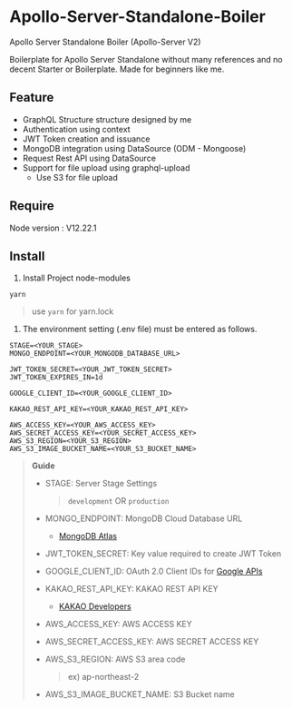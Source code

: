 # Apollo-Server-Standalone-Boiler
Apollo Server Standalone Boiler (Apollo-Server V2)

Boilerplate for Apollo Server Standalone without many references and no decent Starter or Boilerplate. Made for beginners like me.

## Feature

- GraphQL Structure structure designed by me
- Authentication using context
- JWT Token creation and issuance
- MongoDB integration using DataSource (ODM - Mongoose)
- Request Rest API using DataSource
- Support for file upload using graphql-upload
  - Use S3 for file upload

## Require

Node version : V12.22.1

## Install

1. Install Project node-modules

```
yarn
```

> use `yarn` for yarn.lock

1. The environment setting (.env file) must be entered as follows.

```
STAGE=<YOUR_STAGE>
MONGO_ENDPOINT=<YOUR_MONGODB_DATABASE_URL>

JWT_TOKEN_SECRET=<YOUR_JWT_TOKEN_SECRET>
JWT_TOKEN_EXPIRES_IN=1d

GOOGLE_CLIENT_ID=<YOUR_GOOGLE_CLIENT_ID>

KAKAO_REST_API_KEY=<YOUR_KAKAO_REST_API_KEY>

AWS_ACCESS_KEY=<YOUR_AWS_ACCESS_KEY>
AWS_SECRET_ACCESS_KEY=<YOUR_SECRET_ACCESS_KEY>
AWS_S3_REGION=<YOUR_S3_REGION>
AWS_S3_IMAGE_BUCKET_NAME=<YOUR_S3_BUCKET_NAME>
```

> **Guide**
>
> - STAGE: Server Stage Settings
>
>   > `development` OR `production`
>
> - MONGO_ENDPOINT: MongoDB Cloud Database URL
>
>   - [MongoDB Atlas](https://www.mongodb.com/cloud/atlas)
>
> - JWT_TOKEN_SECRET: Key value required to create JWT Token
>
> - GOOGLE_CLIENT_ID: OAuth 2.0 Client IDs for [Google APIs](https://console.cloud.google.com/apis/credentials?folder=&hl=ko&organizationId=&project=memona)
>
> - KAKAO_REST_API_KEY: KAKAO REST API KEY
>
>   - [KAKAO Developers](https://developers.kakao.com/)
>
> - AWS_ACCESS_KEY: AWS ACCESS KEY
>
> - AWS_SECRET_ACCESS_KEY: AWS SECRET ACCESS KEY
>
> - AWS_S3_REGION: AWS S3 area code
>
>   > ex) ap-northeast-2
>
> - AWS_S3_IMAGE_BUCKET_NAME: S3 Bucket name

